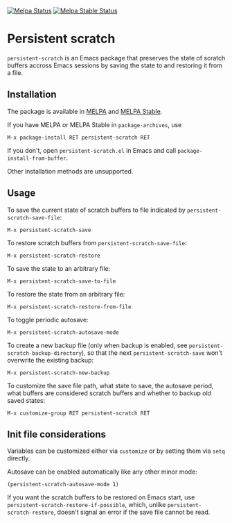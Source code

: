 [![Melpa Status](http://melpa.org/packages/persistent-scratch-badge.svg)](http://melpa.org/#/persistent-scratch)
[![Melpa Stable Status](http://stable.melpa.org/packages/persistent-scratch-badge.svg)](http://stable.melpa.org/#/persistent-scratch)

# Persistent scratch

`persistent-scratch` is an Emacs package that preserves the state of scratch
buffers accross Emacs sessions by saving the state to and restoring it from a
file.

## Installation

The package is available in [MELPA](http://melpa.org/) and
[MELPA Stable](http://stable.melpa.org/).

If you have MELPA or MELPA Stable in `package-archives`, use

    M-x package-install RET persistent-scratch RET

If you don't, open `persistent-scratch.el` in Emacs and call
`package-install-from-buffer`.

Other installation methods are unsupported.

## Usage

To save the current state of scratch buffers to file indicated by
`persistent-scratch-save-file`:

    M-x persistent-scratch-save

To restore scratch buffers from `persistent-scratch-save-file`:

    M-x persistent-scratch-restore

To save the state to an arbitrary file:

    M-x persistent-scratch-save-to-file

To restore the state from an arbitrary file:

    M-x persistent-scratch-restore-from-file

To toggle periodic autosave:

    M-x persistent-scratch-autosave-mode

To create a new backup file (only when backup is enabled, see
`persistent-scratch-backup-directory`), so that the next
`persistent-scratch-save` won't overwrite the existing backup:

    M-x persistent-scratch-new-backup

To customize the save file path, what state to save, the autosave period, what
buffers are considered scratch buffers and whether to backup old saved states:

    M-x customize-group RET persistent-scratch RET

## Init file considerations

Variables can be customized either via `customize` or by setting them via `setq`
directly.

Autosave can be enabled automatically like any other minor mode:
```emacs-lisp
(persistent-scratch-autosave-mode 1)
```

If you want the scratch buffers to be restored on Emacs start, use
`persistent-scratch-restore-if-possible`, which, unlike
`persistent-scratch-restore`, doesn't signal an error if the save file cannot be
read.
